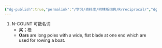 ```yaml
---
{"dg-publish":true,"permalink":"/学习/资料库/柯林斯词典/R/reciprocal/","dgPassFrontmatter":true}
---
```


1. N-COUNT 可数名词
	- 桨；橹
	- **Oars** are long poles with a wide, flat blade at one end which are used for rowing a boat.
